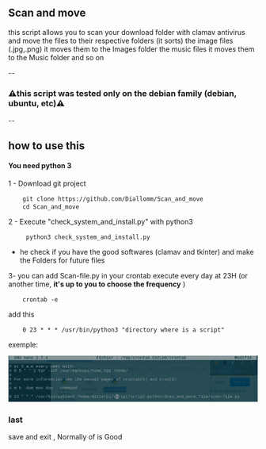 Scan and move
--
this script allows you to scan your download folder with clamav antivirus and move the files to their respective folders (it sorts) the image files (.jpg,.png) it moves them to the Images folder the music files it moves them to the Music folder and so on

--

### ⚠️this script was tested only on the debian family (debian, ubuntu, etc)⚠️

--

how to use this
--
#### You need python 3

1 - Download git project

		git clone https://github.com/Diallomm/Scan_and_move
		cd Scan_and_move

2 - Execute "check_system_and_install.py" with python3

		 python3 check_system_and_install.py

* he check if you have the good softwares (clamav and tkinter) and make the Folders for future files

3- you can add Scan-file.py in your crontab  execute every day at 23H (or another time, __it's up to you to choose the frequency__ )

		crontab -e

add this

		0 23 * * * /usr/bin/python3 "directory where is a script"

exemple:

![crontab](img/crontab.png "crontab screnschot")

### last
save and exit , Normally of is Good
